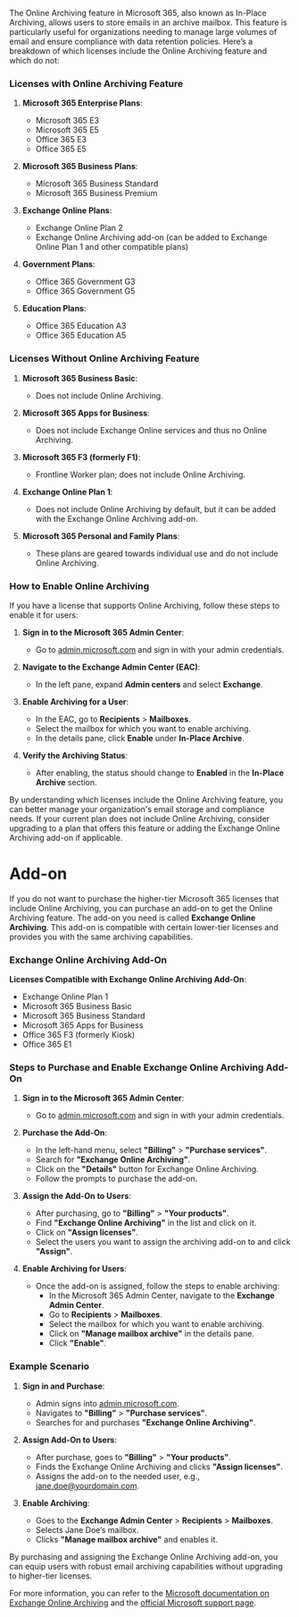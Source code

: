 The Online Archiving feature in Microsoft 365, also known as In-Place Archiving, allows users to store emails in an archive mailbox. This feature is particularly useful for organizations needing to manage large volumes of email and ensure compliance with data retention policies. Here’s a breakdown of which licenses include the Online Archiving feature and which do not:

### Licenses with Online Archiving Feature

1. **Microsoft 365 Enterprise Plans**:
   - Microsoft 365 E3
   - Microsoft 365 E5
   - Office 365 E3
   - Office 365 E5

2. **Microsoft 365 Business Plans**:
   - Microsoft 365 Business Standard
   - Microsoft 365 Business Premium

3. **Exchange Online Plans**:
   - Exchange Online Plan 2
   - Exchange Online Archiving add-on (can be added to Exchange Online Plan 1 and other compatible plans)

4. **Government Plans**:
   - Office 365 Government G3
   - Office 365 Government G5

5. **Education Plans**:
   - Office 365 Education A3
   - Office 365 Education A5

### Licenses Without Online Archiving Feature

1. **Microsoft 365 Business Basic**:
   - Does not include Online Archiving.

2. **Microsoft 365 Apps for Business**:
   - Does not include Exchange Online services and thus no Online Archiving.

3. **Microsoft 365 F3 (formerly F1)**:
   - Frontline Worker plan; does not include Online Archiving.

4. **Exchange Online Plan 1**:
   - Does not include Online Archiving by default, but it can be added with the Exchange Online Archiving add-on.

5. **Microsoft 365 Personal and Family Plans**:
   - These plans are geared towards individual use and do not include Online Archiving.

### How to Enable Online Archiving

If you have a license that supports Online Archiving, follow these steps to enable it for users:

1. **Sign in to the Microsoft 365 Admin Center**:
   - Go to [admin.microsoft.com](https://admin.microsoft.com) and sign in with your admin credentials.

2. **Navigate to the Exchange Admin Center (EAC)**:
   - In the left pane, expand **Admin centers** and select **Exchange**.

3. **Enable Archiving for a User**:
   - In the EAC, go to **Recipients** > **Mailboxes**.
   - Select the mailbox for which you want to enable archiving.
   - In the details pane, click **Enable** under **In-Place Archive**.

4. **Verify the Archiving Status**:
   - After enabling, the status should change to **Enabled** in the **In-Place Archive** section.

By understanding which licenses include the Online Archiving feature, you can better manage your organization's email storage and compliance needs. If your current plan does not include Online Archiving, consider upgrading to a plan that offers this feature or adding the Exchange Online Archiving add-on if applicable.



# Add-on

If you do not want to purchase the higher-tier Microsoft 365 licenses that include Online Archiving, you can purchase an add-on to get the Online Archiving feature. The add-on you need is called **Exchange Online Archiving**. This add-on is compatible with certain lower-tier licenses and provides you with the same archiving capabilities.

### Exchange Online Archiving Add-On

**Licenses Compatible with Exchange Online Archiving Add-On**:
- Exchange Online Plan 1
- Microsoft 365 Business Basic
- Microsoft 365 Business Standard
- Microsoft 365 Apps for Business
- Office 365 F3 (formerly Kiosk)
- Office 365 E1

### Steps to Purchase and Enable Exchange Online Archiving Add-On

1. **Sign in to the Microsoft 365 Admin Center**:
   - Go to [admin.microsoft.com](https://admin.microsoft.com) and sign in with your admin credentials.

2. **Purchase the Add-On**:
   - In the left-hand menu, select **"Billing"** > **"Purchase services"**.
   - Search for **"Exchange Online Archiving"**.
   - Click on the **"Details"** button for Exchange Online Archiving.
   - Follow the prompts to purchase the add-on.

3. **Assign the Add-On to Users**:
   - After purchasing, go to **"Billing"** > **"Your products"**.
   - Find **"Exchange Online Archiving"** in the list and click on it.
   - Click on **"Assign licenses"**.
   - Select the users you want to assign the archiving add-on to and click **"Assign"**.

4. **Enable Archiving for Users**:
   - Once the add-on is assigned, follow the steps to enable archiving:
     - In the Microsoft 365 Admin Center, navigate to the **Exchange Admin Center**.
     - Go to **Recipients** > **Mailboxes**.
     - Select the mailbox for which you want to enable archiving.
     - Click on **"Manage mailbox archive"** in the details pane.
     - Click **"Enable"**.

### Example Scenario

1. **Sign in and Purchase**:
   - Admin signs into [admin.microsoft.com](https://admin.microsoft.com).
   - Navigates to **"Billing"** > **"Purchase services"**.
   - Searches for and purchases **"Exchange Online Archiving"**.

2. **Assign Add-On to Users**:
   - After purchase, goes to **"Billing"** > **"Your products"**.
   - Finds the Exchange Online Archiving and clicks **"Assign licenses"**.
   - Assigns the add-on to the needed user, e.g., jane.doe@yourdomain.com.

3. **Enable Archiving**:
   - Goes to the **Exchange Admin Center** > **Recipients** > **Mailboxes**.
   - Selects Jane Doe’s mailbox.
   - Clicks **"Manage mailbox archive"** and enables it.

By purchasing and assigning the Exchange Online Archiving add-on, you can equip users with robust email archiving capabilities without upgrading to higher-tier licenses.

For more information, you can refer to the [Microsoft documentation on Exchange Online Archiving](https://docs.microsoft.com/en-us/office365/servicedescriptions/exchange-online-archiving-service-description/exchange-online-archiving-service-description) and the [official Microsoft support page](https://support.microsoft.com/en-us/office/manage-email-storage-with-online-archive-mailboxes-a12f648b-5516-4cd7-bf6c-ea3e0329f6d3).
